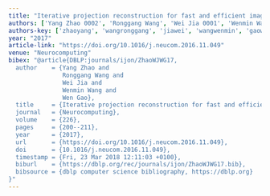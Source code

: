```yaml
---
title: "Iterative projection reconstruction for fast and efficient image upsampling"
authors: ['Yang Zhao 0002', 'Ronggang Wang', 'Wei Jia 0001', 'Wenmin Wang', 'Wen Gao 0001']
authors-key: ['zhaoyang', 'wangronggang', 'jiawei', 'wangwenmin', 'gaowen']
year: "2017"
article-link: "https://doi.org/10.1016/j.neucom.2016.11.049"
venue: "Neurocomputing"
bibex: "@article{DBLP:journals/ijon/ZhaoWJWG17,
  author    = {Yang Zhao and
               Ronggang Wang and
               Wei Jia and
               Wenmin Wang and
               Wen Gao},
  title     = {Iterative projection reconstruction for fast and efficient image upsampling},
  journal   = {Neurocomputing},
  volume    = {226},
  pages     = {200--211},
  year      = {2017},
  url       = {https://doi.org/10.1016/j.neucom.2016.11.049},
  doi       = {10.1016/j.neucom.2016.11.049},
  timestamp = {Fri, 23 Mar 2018 12:11:03 +0100},
  biburl    = {https://dblp.org/rec/journals/ijon/ZhaoWJWG17.bib},
  bibsource = {dblp computer science bibliography, https://dblp.org}
}"
---
```


